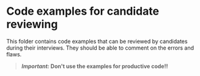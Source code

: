 # Code examples for candidate reviewing

This folder contains code examples that can be reviewed by candidates during their interviews. They should be able to comment on the errors and flaws.

> **_Important:_ Don't use the examples for productive code!!**